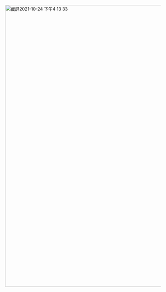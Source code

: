 <img width="912" alt="截屏2021-10-24 下午4 13 33" src="https://user-images.githubusercontent.com/90586340/140597699-7ace4595-f2ad-4dd3-b2e1-fc7975317cb5.png">
